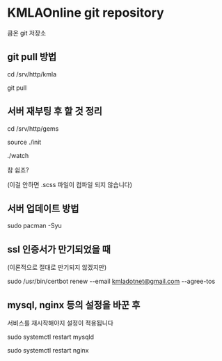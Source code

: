 # KMLAOnline git repository #

큼온 git 저장소

## git pull 방법 ##

cd /srv/http/kmla

git pull

## 서버 재부팅 후 할 것 정리 ##

cd /srv/http/gems

source ./init

./watch

참 쉽죠?

(이걸 안하면 .scss 파일이 컴파일 되지 않습니다)

## 서버 업데이트 방법 ##

sudo pacman -Syu

## ssl 인증서가 만기되었을 때 ##

(이론적으로 절대로 만기되지 않겠지만)

sudo /usr/bin/certbot renew --email kmladotnet@gmail.com --agree-tos

## mysql, nginx 등의 설정을 바꾼 후 ##

서비스를 재시작해야지 설정이 적용됩니다

sudo systemctl restart mysqld

sudo systemctl restart nginx
